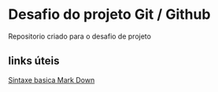 # Desafio do projeto Git / Github
Repositorio criado para o desafio de projeto

## links úteis

[Sintaxe basica Mark Down](https://www.markdownguide.org/getting-started/)
